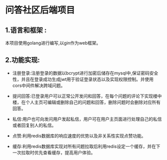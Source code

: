 # 问答社区后端项目 

## 1.语言和框架 :

本项目使用golang进行编写,以gin作为web框架。
## 2.功能实现:

* 注册登录:注册登录的数据以bcrypt进行加密后储存在mysql中,保证密码安全性，并且在登录成功生成jwt用于验证登录状态以及实现权限控制。并使用cors中间件解决跨域问题。

* 提问回答:已登录用户可以正常公开发问和回答，在每个问题的评论下实现楼中楼，在个人主页可编辑或删除自己的问题和回答，删除问题时会删除对应所有回答。

* 私信:用户也可向发问用户发起私信，用户可在用户主页面进行处理自己的私信或者回复别人的私信。

* 点赞:利用redis数据库的响应速度的优势以及非关系性实现点赞功能。

* 缓存:利用redis数据库实现对所有问题拉取后利用redis设定一个缓存，并在下一次拉取时优先查看缓存，提高用户体验。

